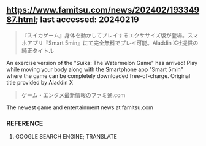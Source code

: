 ## https://www.famitsu.com/news/202402/19334987.html; last accessed: 20240219

> 『スイカゲーム』身体を動かしてプレイするエクササイズ版が登場。スマホアプリ『Smart 5min』にて完全無料でプレイ可能。Aladdin X社提供の純正タイトル

An exercise version of the "Suika: The Watermelon Game" has arrived! Play while moving your body along with the Smartphone app "Smart 5min" where the game can be completely downloaded free-of-charge. Original title provided by Aladdin X 

> ゲーム・エンタメ最新情報のファミ通.com

The newest game and entertainment news at famitsu.com

### REFERENCE

1) GOOGLE SEARCH ENGINE; TRANSLATE